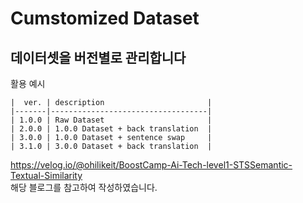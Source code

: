 # Cumstomized Dataset

## 데이터셋을 버전별로 관리합니다
활용 예시
```plaintext
|  ver. | description                       |
|-------|-----------------------------------|
| 1.0.0 | Raw Dataset                       |
| 2.0.0 | 1.0.0 Dataset + back translation  |
| 3.0.0 | 1.0.0 Dataset + sentence swap     |
| 3.1.0 | 3.0.0 Dataset + back translation  |

```

https://velog.io/@ohilikeit/BoostCamp-Ai-Tech-level1-STSSemantic-Textual-Similarity <br/>
해당 블로그를 참고하여 작성하였습니다.